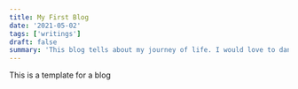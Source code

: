 ```yaml
---
title: My First Blog
date: '2021-05-02'
tags: ['writings']
draft: false
summary: 'This blog tells about my journey of life. I would love to dance again and again wooooooooooooooooooo. '
---
```


This is a template for a blog
